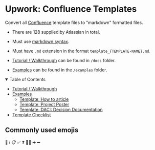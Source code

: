 # Upwork: Confluence Templates

Convert all [Confluence](https://www.atlassian.com/software/confluence) template files to "markdown" formatted files.

- There are 128 supplied by Atlassian in total.

- Must use [markdown syntax](https://www.markdownguide.org/basic-syntax/).

- Must have `.md` extension in the format `template_{TEMPLATE-NAME}.md`.

- [Tutorial / Walkthrough](./docs/tutorial.md) can be found in `/docs` folder.

- [Examples](./examples) can be found in the `/examples` folder.

<details open="open">
<summary>Table of Contents</summary>

- [Tutorial / Walkthrough](./docs/tutorial.md)
- [Examples](./examples)
  - [Template: How to article](./examples/template_how-to-article.md)
  - [Template: Project Poster](./examples/template_project-poster.md)
  - [Template: DACI: Decision Documentation](./examples/template_daci-decision-documentation.md)
- [Template Checklist](./docs/template-checklist.md)

</details>


## Commonly used emojis

📘 ℹ️ 📋 ✅ ❓ 👍🏼 ➕ ➖